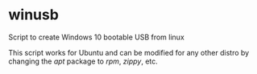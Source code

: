 # winusb
Script to create Windows 10 bootable USB from linux

This script works for Ubuntu and can be modified for any other distro by changing the $apt$ package to $rpm$, $zippy$, etc.